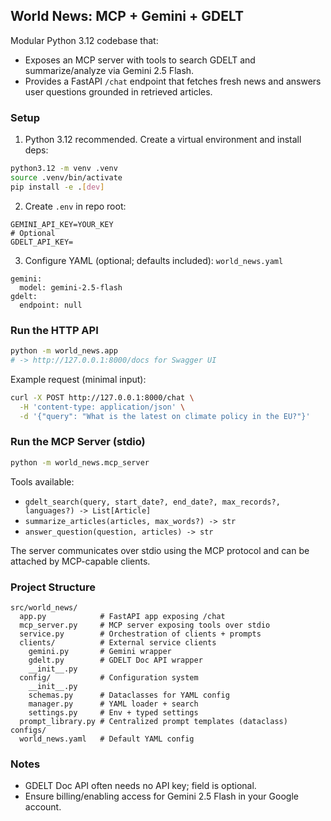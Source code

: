 ## World News: MCP + Gemini + GDELT

Modular Python 3.12 codebase that:
- Exposes an MCP server with tools to search GDELT and summarize/analyze via Gemini 2.5 Flash.
- Provides a FastAPI `/chat` endpoint that fetches fresh news and answers user questions grounded in retrieved articles.

### Setup

1) Python 3.12 recommended. Create a virtual environment and install deps:

```bash
python3.12 -m venv .venv
source .venv/bin/activate
pip install -e .[dev]
```

2) Create `.env` in repo root:

```
GEMINI_API_KEY=YOUR_KEY
# Optional
GDELT_API_KEY=
```

3) Configure YAML (optional; defaults included): `world_news.yaml`

```
gemini:
  model: gemini-2.5-flash
gdelt:
  endpoint: null
```

### Run the HTTP API

```bash
python -m world_news.app
# -> http://127.0.0.1:8000/docs for Swagger UI
```

Example request (minimal input):

```bash
curl -X POST http://127.0.0.1:8000/chat \
  -H 'content-type: application/json' \
  -d '{"query": "What is the latest on climate policy in the EU?"}'
```

### Run the MCP Server (stdio)

```bash
python -m world_news.mcp_server
```

Tools available:
- `gdelt_search(query, start_date?, end_date?, max_records?, languages?) -> List[Article]`
- `summarize_articles(articles, max_words?) -> str`
- `answer_question(question, articles) -> str`

The server communicates over stdio using the MCP protocol and can be attached by MCP-capable clients.

### Project Structure

```
src/world_news/
  app.py            # FastAPI app exposing /chat
  mcp_server.py     # MCP server exposing tools over stdio
  service.py        # Orchestration of clients + prompts
  clients/          # External service clients
    gemini.py       # Gemini wrapper
    gdelt.py        # GDELT Doc API wrapper
    __init__.py
  config/           # Configuration system
    __init__.py
    schemas.py      # Dataclasses for YAML config
    manager.py      # YAML loader + search
    settings.py     # Env + typed settings
  prompt_library.py # Centralized prompt templates (dataclass)
configs/
  world_news.yaml   # Default YAML config
```

### Notes

- GDELT Doc API often needs no API key; field is optional.
- Ensure billing/enabling access for Gemini 2.5 Flash in your Google account.


